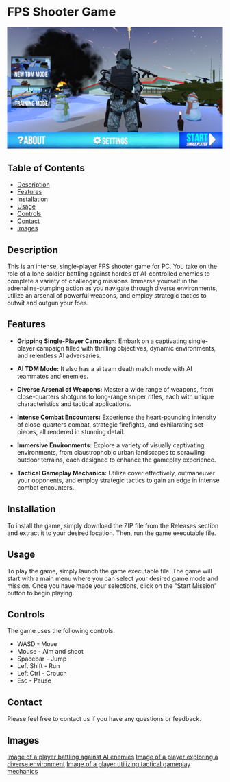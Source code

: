 # FPS Shooter Game

![Image of the game's title screen](https://github.com/OmKumar07/Fps-Shooter-Unity/blob/main/Screenshots/Screenshot1.png?raw=true)

## Table of Contents

* [Description](#description)
* [Features](#features)
* [Installation](#installation)
* [Usage](#usage)
* [Controls](#controls)
* [Contact](#contact)
* [Images](#images)

## Description

This is an intense, single-player FPS shooter game for PC. You take on the role of a lone soldier battling against hordes of AI-controlled enemies to complete a variety of challenging missions. Immerse yourself in the adrenaline-pumping action as you navigate through diverse environments, utilize an arsenal of powerful weapons, and employ strategic tactics to outwit and outgun your foes.

## Features

* **Gripping Single-Player Campaign:** Embark on a captivating single-player campaign filled with thrilling objectives, dynamic environments, and relentless AI adversaries.

* **AI TDM Mode:** It also has a ai team death match mode with AI teammates and enemies.

* **Diverse Arsenal of Weapons:** Master a wide range of weapons, from close-quarters shotguns to long-range sniper rifles, each with unique characteristics and tactical applications.

* **Intense Combat Encounters:** Experience the heart-pounding intensity of close-quarters combat, strategic firefights, and exhilarating set-pieces, all rendered in stunning detail.

* **Immersive Environments:** Explore a variety of visually captivating environments, from claustrophobic urban landscapes to sprawling outdoor terrains, each designed to enhance the gameplay experience.

* **Tactical Gameplay Mechanics:** Utilize cover effectively, outmaneuver your opponents, and employ strategic tactics to gain an edge in intense combat encounters.

## Installation

To install the game, simply download the ZIP file from the Releases section and extract it to your desired location. Then, run the game executable file.

## Usage

To play the game, simply launch the game executable file. The game will start with a main menu where you can select your desired game mode and mission. Once you have made your selections, click on the "Start Mission" button to begin playing.

## Controls

The game uses the following controls:

* WASD - Move
* Mouse - Aim and shoot
* Spacebar - Jump
* Left Shift - Run
* Left Ctrl - Crouch
* Esc - Pause



## Contact

Please feel free to contact us if you have any questions or feedback.

## Images

[Image of a player battling against AI enemies](https://example.com/enemies.png)
[Image of a player exploring a diverse environment](https://example.com/environment.png)
[Image of a player utilizing tactical gameplay mechanics](https://example.com/tactics.png)
